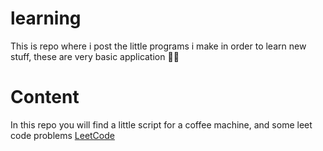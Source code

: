 # learning

This is repo where i post the little programs i make in order to learn new stuff, these are very basic application 👨‍💻

# Content

In this repo you will find a little script for a coffee machine, and some leet code problems [LeetCode](leetcode)
